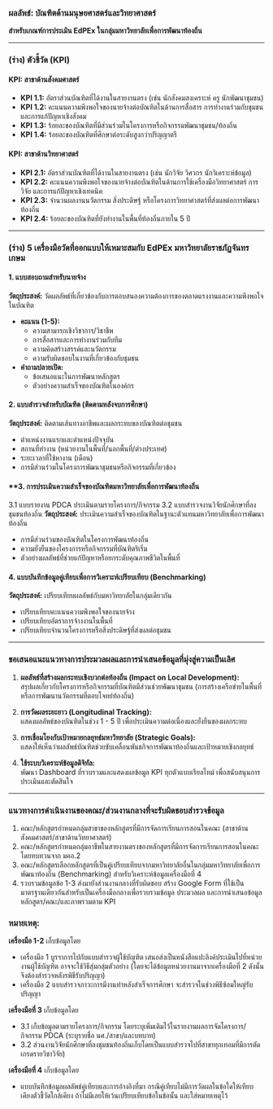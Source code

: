 ### ผลลัพธ์: บัณฑิตด้านมนุษยศาสตร์และวิทยาศาสตร์  
**สำหรับเกณฑ์การประเมิน EdPEx ในกลุ่มมหาวิทยาลัยเพื่อการพัฒนาท้องถิ่น**

---

### (ร่าง) ตัวชี้วัด (KPI)

#### KPI: สาขาด้านสังคมศาสตร์  
- **KPI 1.1:** อัตราส่วนบัณฑิตที่ได้งานในสายงานตรง (เช่น นักสังคมสงเคราะห์ ครู นักพัฒนาชุมชน)  
- **KPI 1.2:** คะแนนความพึงพอใจของนายจ้างต่อบัณฑิตในด้านการสื่อสาร การทำงานร่วมกับชุมชน และการแก้ปัญหาเชิงสังคม  
- **KPI 1.3:** ร้อยละของบัณฑิตที่มีส่วนร่วมในโครงการหรือกิจกรรมพัฒนาชุมชน/ท้องถิ่น  
- **KPI 1.4:** ร้อยละของบัณฑิตที่ศึกษาต่อระดับสูงกว่าปริญญาตรี  

#### KPI: สาขาด้านวิทยาศาสตร์  
- **KPI 2.1:** อัตราส่วนบัณฑิตที่ได้งานในสายงานตรง (เช่น นักวิจัย วิศวกร นักวิเคราะห์ข้อมูล)  
- **KPI 2.2:** คะแนนความพึงพอใจของนายจ้างต่อบัณฑิตในด้านการใช้เครื่องมือวิทยาศาสตร์ การวิจัย และการแก้ปัญหาเชิงเทคนิค  
- **KPI 2.3:** จำนวนผลงานนวัตกรรม สิ่งประดิษฐ์ หรือโครงการวิทยาศาสตร์ที่ส่งผลต่อการพัฒนาท้องถิ่น  
- **KPI 2.4:** ร้อยละของบัณฑิตที่ยังทำงานในพื้นที่ท้องถิ่นภายใน 5 ปี  

---

### (ร่าง) 5 เครื่องมือวัดที่ออกแบบให้เหมาะสมกับ EdPEx มหาวิทยาลัยราชภัฏจันทรเกษม

#### **1. แบบสอบถามสำหรับนายจ้าง**  
**วัตถุประสงค์:** วัดผลลัพธ์ที่เกี่ยวข้องกับการตอบสนองความต้องการของตลาดแรงงานและความพึงพอใจในบัณฑิต  
- **คะแนน (1-5):**  
  - ความสามารถเชิงวิชาการ/วิชาชีพ  
  - การสื่อสารและการทำงานร่วมกับทีม  
  - ความคิดสร้างสรรค์และนวัตกรรม  
  - ความรับผิดชอบในงานที่เกี่ยวข้องกับชุมชน  
- **คำถามปลายเปิด:**  
  - ข้อเสนอแนะในการพัฒนาหลักสูตร  
  - ตัวอย่างความสำเร็จของบัณฑิตในองค์กร  

#### **2. แบบสำรวจสำหรับบัณฑิต (ติดตามหลังจบการศึกษา)**  
**วัตถุประสงค์:** ติดตามเส้นทางอาชีพและผลกระทบของบัณฑิตต่อชุมชน  
- ตำแหน่งงานแรกและตำแหน่งปัจจุบัน  
- สถานที่ทำงาน (หน่วยงานในพื้นที่/นอกพื้นที่/ต่างประเทศ)  
- ระยะเวลาที่ใช้หางาน (เดือน)  
- การมีส่วนร่วมในโครงการพัฒนาชุมชนหรือกิจกรรมที่เกี่ยวข้อง  

#### **3. การประเมินความสำเร็จของบัณฑิตมหาวิทยาลัยเพื่อการพัฒนาท้องถิ่น
3.1 แบบรายงาน PDCA ประเมินตามรายโครงการ/กิจกรรม
3.2 แบบสำรวจงานวิจัยนักศึกษาที่ลงชุมชนท้องถิ่น
**วัตถุประสงค์:** ประเมินความสำเร็จของบัณฑิตในฐานะตัวแทนมหาวิทยาลัยเพื่อการพัฒนาท้องถิ่น  
- การมีส่วนร่วมของบัณฑิตในโครงการพัฒนาท้องถิ่น  
- ความยั่งยืนของโครงการหรือกิจกรรมที่บัณฑิตริเริ่ม  
- ตัวอย่างผลลัพธ์ที่ช่วยแก้ปัญหาหรือยกระดับคุณภาพชีวิตในพื้นที่  

#### **4. แบบบันทึกข้อมูลคู่เทียบเพื่อการวิเคราะห์เปรียบเทียบ (Benchmarking)**  
**วัตถุประสงค์:** เปรียบเทียบผลลัพธ์กับมหาวิทยาลัยในกลุ่มเดียวกัน  
- เปรียบเทียบคะแนนความพึงพอใจของนายจ้าง  
- เปรียบเทียบอัตราการจ้างงานในพื้นที่  
- เปรียบเทียบจำนวนโครงการหรือสิ่งประดิษฐ์ที่ส่งผลต่อชุมชน  

---

### ขอเสนอแนะแนวทางการประมวลผลและการนำเสนอข้อมูลที่มุ่งสู่ความเป็นเลิศ 

1. **ผลลัพธ์ที่สร้างผลกระทบเชิงบวกต่อท้องถิ่น (Impact on Local Development):**  
   สรุปผลเกี่ยวกับโครงการหรือกิจกรรมที่บัณฑิตมีส่วนช่วยพัฒนาชุมชน (การสร้างเครือข่ายในพื้นที่ หรือการพัฒนานวัตกรรมที่ตอบโจทย์ท้องถิ่น) 

2. **การวัดผลระยะยาว (Longitudinal Tracking):**  
   แสดงผลลัพธ์ของบัณฑิตในช่วง 1 - 5 ปี เพื่อประเมินความต่อเนื่องและยั่งยืนของผลกระทบ

3. **การเชื่อมโยงกับเป้าหมายกลยุทธ์มหาวิทยาลัย (Strategic Goals):**  
   แสดงให้เห็นว่าผลลัพธ์บัณฑิตช่วยขับเคลื่อนพันธกิจการพัฒนาท้องถิ่นและเป้าหมายเชิงกลยุทธ์  

4. **ใช้ระบบวิเคราะห์ข้อมูลดิจิทัล:**  
   พัฒนา Dashboard ที่รวบรวมและแสดงผลข้อมูล KPI ทุกตัวแบบเรียลไทม์ เพื่อสนับสนุนการประเมินและตัดสินใจ  

---

### แนวทางการดำเนินงานของคณะ/ส่วนงานกลางที่จะรับผิดชอบสำรวจข้อมูล
1. คณะ/หลักสูตรกำหนดกลุ่มสาขาของหลักสูตรที่มีการจัดการเรียนการสอนในคณะ (สาขาด้านสังคมศาสตร์/สาขาด้านวิทยาศาสตร์)
2. คณะ/หลักสูตรกำหนดกลุ่มอาชีพในสายงานตรงของหลักสูตรที่มีการจัดการเรียนการสอนในคณะโดยทบทวนจาก มคอ.2
3. คณะ/หลักสูตรเลือกหลักสูตรที่เป็นคู่เปรียบเทียบจากมหาวิทยาลัยอื่นในกลุ่มมหาวิทยาลัยเพื่อการพัฒนาท้องถิ่น (Benchmarking) สำหรับวิเคราะห์ข้อมูลเครื่องมือที่ 4
4. รวบรวมข้อมูลข้อ 1-3 ส่งมายังส่วนงานกลางที่รับผิดชอบ สร้าง Google Form ที่ใช้เป็นมาตรฐานเดียวกันสำหรับเป็นเครื่องมือกลางเพื่อรวบรวมข้อมูล ประมวลผล และการนำเสนอข้อมูลหลักสูตร/คณะ/และภาพรวมตาม KPI

### หมายเหตุ:
**เครื่องมือ 1-2** เก็บข้อมูลโดย
- เครื่องมือ 1 บูรฯาการไปกับแบบสำรวจผู้ใช้บัญฑิต เสนอส่งเป็นหนังสือแปะลิงค์ประเมินไปที่หน่วยงานผู้ใช้บัญฑิต อาจจะใช้วิธีสุ่มกลุ่มตัวอย่าง (โดยจะได้ข้อมูลหน่วยงานมาจากเครื่องมือที่ 2 ดังนั้นจึงต้องสำรวจหลังรพิธีรับปริญญา)
- เครื่องมือ 2 แบบสำรวจภาวะการมีงานทำหลังสำเร็จการศึกษา จะสำรวจในช่วงพิธีซ้อมใหญ่รับปริญญา

**เครื่องมือที่ 3** เก็บข้อมูลโดย 
- 3.1 เก็บข้อมูลตามรายโครงการ/กิจกรรม โดยระบุเพิ่มเติมไว้ในรายงานผลการจัดโครงการ/กิจกรรม PDCA (ระบุรายชื่อ นศ./สาขา/และบทบาท) 
- 3.2 ส่วนงานวิจัยนักศึกษาที่ลงชุมชนท้องถิ่นเก็บโดยเป็นแบบสำรวจไปที่สาขาทุกเทอมที่มีการตัดเกรดรายวิชาวิจัย)

**เครื่องมือที่ 4** เก็บข้อมูลโดย
- แบบบันทึกข้อมูลผลลัพธ์คู่เทียบและการอ้างอิงที่มา กรณีคู่เทียบไม่มีการวัดผลในข้อใดให้เทียบเคียงตัวชี้วัดใกล้เคียง ถ้าไม่มีเลยให้เว้นเปรียบเทียบข้อในข้อนั้น และใส่หมายเหตุไว้
